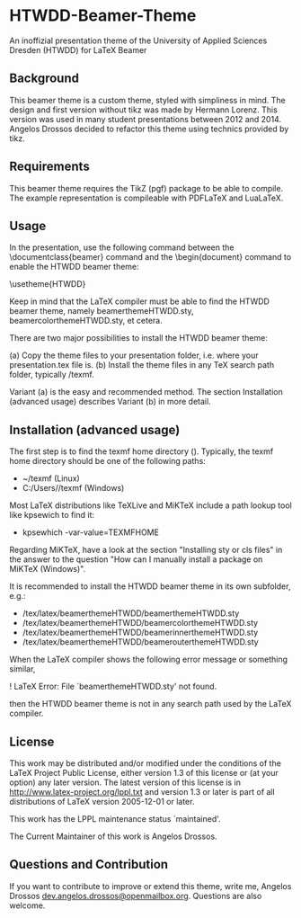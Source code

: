 # HTWDD-Beamer-Theme
An inoffizial presentation theme of the University of Applied Sciences Dresden (HTWDD) for LaTeX Beamer


## Background

This beamer theme is a custom theme, styled with simpliness in mind.
The design and first version without tikz was made by Hermann Lorenz.
This version was used in many student presentations between 2012 and 2014.
Angelos Drossos decided to refactor this theme using technics provided by tikz.


## Requirements

This beamer theme requires the TikZ (pgf) package to be able to compile.
The example representation is compileable with PDFLaTeX and LuaLaTeX.


## Usage

In the presentation, use the following command
between the \documentclass{beamer} command and the \begin{document} command
to enable the HTWDD beamer theme:

  \usetheme{HTWDD}

Keep in mind that the LaTeX compiler must be able to find the HTWDD beamer theme,
namely beamerthemeHTWDD.sty, beamercolorthemeHTWDD.sty, et cetera.

There are two major possibilities to install the HTWDD beamer theme:

  (a) Copy the theme files to your presentation folder,
      i.e. where your presentation.tex file is.
  (b) Install the theme files in any TeX search path folder,
      typically <HOME>/texmf.

Variant (a) is the easy and recommended method.
The section Installation (advanced usage) describes Variant (b) in more detail.


## Installation (advanced usage)

The first step is to find the texmf home directory (<TEXMFHOME>).
Typically, the texmf home directory should be one of the following paths:

 * ~/texmf (Linux)
 * C:/Users/<user>/texmf (Windows)

Most LaTeX distributions like TeXLive and MiKTeX include a path lookup tool
like kpsewich to find it:

 * kpsewhich -var-value=TEXMFHOME

Regarding MiKTeX, have a look at the section "Installing sty or cls files"
in the answer to the question "How can I manually install a package on MiKTeX (Windows)".

It is recommended to install the HTWDD beamer theme in its own subfolder,
e.g.:

 * <TEXMFHOME>/tex/latex/beamerthemeHTWDD/beamerthemeHTWDD.sty
 * <TEXMFHOME>/tex/latex/beamerthemeHTWDD/beamercolorthemeHTWDD.sty
 * <TEXMFHOME>/tex/latex/beamerthemeHTWDD/beamerinnerthemeHTWDD.sty
 * <TEXMFHOME>/tex/latex/beamerthemeHTWDD/beamerouterthemeHTWDD.sty

When the LaTeX compiler shows the following error message or something similar,

  ! LaTeX Error: File `beamerthemeHTWDD.sty' not found.

then the HTWDD beamer theme is not in any search path
used by the LaTeX compiler.


## License

This work may be distributed and/or modified under the conditions of
the LaTeX Project Public License, either version 1.3 of this license
or (at your option) any later version.
The latest version of this license is in
   http://www.latex-project.org/lppl.txt
and version 1.3 or later is part of all distributions of
LaTeX version 2005-12-01 or later.

This work has the LPPL maintenance status `maintained'.

The Current Maintainer of this work is Angelos Drossos.


## Questions and Contribution

If you want to contribute to improve or extend this theme,
write me, Angelos Drossos <dev.angelos.drossos@openmailbox.org>.
Questions are also welcome.

